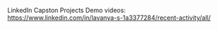 LinkedIn Capston Projects Demo videos: https://www.linkedin.com/in/lavanya-s-1a3377284/recent-activity/all/
